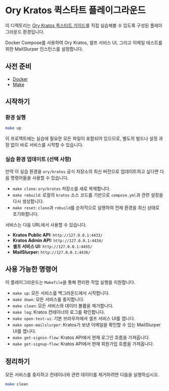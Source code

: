 # Ory Kratos 퀵스타트 플레이그라운드

이 디렉토리는 [Ory Kratos 퀵스타트 가이드](https://www.ory.sh/docs/kratos/quickstart)를 직접 실습해볼 수 있도록 구성된 플레이그라운드 환경입니다.

Docker Compose를 사용하여 Ory Kratos, 셀프 서비스 UI, 그리고 이메일 테스트를 위한 MailSlurper 인스턴스를 설정합니다.

## 사전 준비

*   [Docker](https://www.docker.com/get-started)
*   [Make](https://www.gnu.org/software/make/)

## 시작하기

### 환경 실행

```bash
make up
```

이 프로젝트에는 실습에 필요한 모든 파일이 포함되어 있으므로, 별도의 빌드나 설정 과정 없이 바로 서비스를 시작할 수 있습니다.

### 실습 환경 업데이트 (선택 사항)

만약 이 실습 환경을 `ory/kratos` 공식 저장소의 최신 버전으로 업데이트하고 싶다면 다음 명령어들을 사용할 수 있습니다.

*   `make clone`: `ory/kratos` 저장소를 새로 복제합니다.
*   `make rebuild`: 로컬의 `kratos` 소스 코드를 기반으로 `compose.yml`과 관련 설정을 다시 생성합니다.
*   `make reset`: `clone`과 `rebuild`를 순차적으로 실행하여 전체 환경을 최신 상태로 초기화합니다.

서비스는 다음 URL에서 사용할 수 있습니다.

*   **Kratos Public API:** `http://127.0.0.1:4433/`
*   **Kratos Admin API:** `http://127.0.0.1:4434/`
*   **셀프 서비스 UI:** `http://127.0.0.1:4455/`
*   **MailSlurper:** `http://127.0.0.1:4436/`

## 사용 가능한 명령어

이 플레이그라운드는 `Makefile`을 통해 편리한 작업 실행을 지원합니다.

*   `make up`: 모든 서비스를 백그라운드에서 시작합니다.
*   `make down`: 모든 서비스를 중지합니다.
*   `make clean`: 모든 서비스와 데이터 볼륨을 제거합니다.
*   `make log`: Kratos 컨테이너의 로그를 확인합니다.
*   `make open-test-ui`: 기본 브라우저에서 셀프 서비스 UI를 엽니다.
*   `make open-mailslurper`: Kratos가 보낸 이메일을 확인할 수 있는 MailSlurper UI를 엽니다.
*   `make get-signin-flow`: Kratos API에서 현재 로그인 흐름을 가져옵니다.
*   `make get-signup-flow`: Kratos API에서 현재 회원가입 흐름을 가져옵니다.

## 정리하기

모든 서비스를 중지하고 컨테이너와 관련 데이터를 제거하려면 다음을 실행하십시오.

```bash
make clean
```
